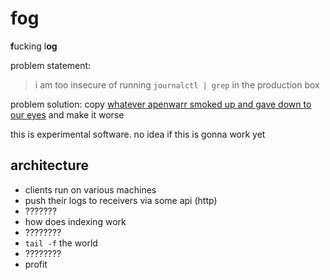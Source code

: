 # fog

**f**ucking l**og**

problem statement:
> i am too insecure of running `journalctl | grep` in the production box

problem solution:
copy [whatever apenwarr smoked up and gave down to our eyes](https://apenwarr.ca/log/20190216) and make it worse

this is experimental software. no idea if this is gonna work yet

## architecture

- clients run on various machines
- push their logs to receivers via some api (http)
- ???????
- how does indexing work
- ????????
- `tail -f` the world
- ????????
- profit
